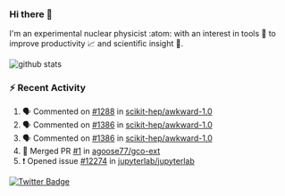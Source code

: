 ### Hi there 👋 

I'm an experimental nuclear physicist :atom: with an interest in tools :wrench: to improve productivity :chart_with_upwards_trend: and scientific insight :telescope:.

![github stats](https://github-readme-stats.vercel.app/api?username=agoose77&show_icons=true&hide_rank=true&hide_title=true&bg_color=30,e76445,904e95&text_color=efe3ec&icon_color=efe3ec)
<!--
**agoose77/agoose77** is a ✨ _special_ ✨ repository because its `README.md` (this file) appears on your GitHub profile.

Here are some ideas to get you started:

- 🔭 I’m currently working on ...
- 🌱 I’m currently learning ...
- 👯 I’m looking to collaborate on ...
- 🤔 I’m looking for help with ...
- 💬 Ask me about ...
- 📫 How to reach me: ...
- 😄 Pronouns: ...
- ⚡ Fun fact: ...
-->

### :zap: Recent Activity
<!--START_SECTION:activity-->
1. 🗣 Commented on [#1288](https://github.com/scikit-hep/awkward-1.0/issues/1288) in [scikit-hep/awkward-1.0](https://github.com/scikit-hep/awkward-1.0)
2. 🗣 Commented on [#1386](https://github.com/scikit-hep/awkward-1.0/issues/1386) in [scikit-hep/awkward-1.0](https://github.com/scikit-hep/awkward-1.0)
3. 🗣 Commented on [#1386](https://github.com/scikit-hep/awkward-1.0/issues/1386) in [scikit-hep/awkward-1.0](https://github.com/scikit-hep/awkward-1.0)
4. 🎉 Merged PR [#1](https://github.com/agoose77/gco-ext/pull/1) in [agoose77/gco-ext](https://github.com/agoose77/gco-ext)
5. ❗️ Opened issue [#12274](https://github.com/jupyterlab/jupyterlab/issues/12274) in [jupyterlab/jupyterlab](https://github.com/jupyterlab/jupyterlab)
<!--END_SECTION:activity-->


[![Twitter Badge](https://img.shields.io/twitter/follow/agoose77?style=flat-square&logo=Twitter&logoColor=white&color=cornflowerblue)](https://twitter.com/agoose77)
